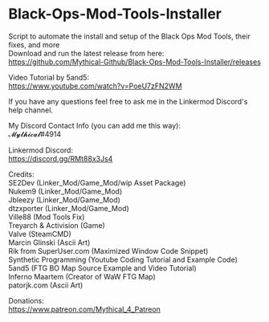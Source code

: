 # Black-Ops-Mod-Tools-Installer
Script to automate the install and setup of the Black Ops Mod Tools, their fixes, and more\
Download and run the latest release from here:\
https://github.com/Mythical-Github/Black-Ops-Mod-Tools-Installer/releases

Video Tutorial by 5and5:\
https://www.youtube.com/watch?v=PoeU7zFN2WM
 
If you have any questions feel free to ask me in the Linkermod Discord's help channel.

My Discord Contact Info (you can add me this way):\
𝓜𝔂𝓽𝓱𝓲𝓬𝓪𝓵#4914

Linkermod Discord:\
https://discord.gg/RMt88x3Js4

Credits:\
SE2Dev (Linker_Mod/Game_Mod/wip Asset Package)\
Nukem9 (Linker_Mod/Game_Mod)\
Jbleezy (Linker_Mod/Game_Mod)\
dtzxporter (Linker_Mod/Game_Mod)\
Ville88 (Mod Tools Fix)\
Treyarch & Activision (Game)\
Valve (SteamCMD)\
Marcin Glinski (Ascii Art)\
Rik from SuperUser.com (Maximized Window Code Snippet)\
Synthetic Programming (Youtube Coding Tutorial and Example Code)\
5and5 (FTG BO Map Source Example and Video Tutorial)\
Inferno Maartem (Creator of WaW FTG Map)\
patorjk.com (Ascii Art)

Donations:\
https://www.patreon.com/Mythical_4_Patreon
